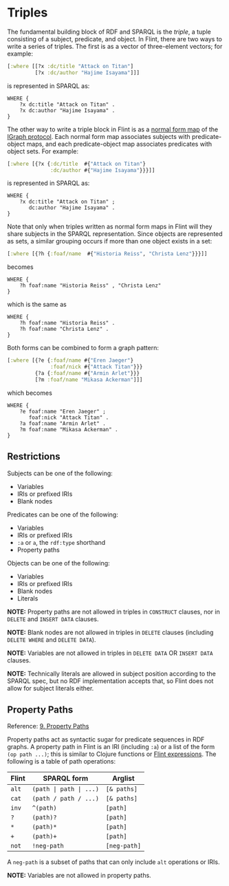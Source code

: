 # Triples

The fundamental building block of RDF and SPARQL is the _triple_, a tuple consisting of a subject, predicate, and object. In Flint, there are two ways to write a series of triples. The first is as a vector of three-element vectors; for example:
```clojure
[:where [[?x :dc/title "Attack on Titan"]
         [?x :dc/author "Hajime Isayama"]]]
```
is represented in SPARQL as:
```sparql
WHERE {
    ?x dc:title "Attack on Titan" .
    ?x dc:author "Hajime Isayama" .
}
```

The other way to write a triple block in Flint is as a [normal form map](https://github.com/ont-app/igraph#normal-form) of the [IGraph protocol](https://github.com/ont-app/igraph). Each normal form map associates subjects with predicate-object maps, and each predicate-object map associates predicates with object sets. For example:
```clojure
[:where [{?x {:dc/title  #{"Attack on Titan"}
              :dc/author #{"Hajime Isayama"}}}]]
```
is represented in SPARQL as:
```sparql
WHERE {
    ?x dc:title "Attack on Titan" ;
       dc:author "Hajime Isayama" .
}
```

Note that only when triples written as normal form maps in Flint will they share subjects in the SPARQL representation. Since objects are represented as sets, a similar grouping occurs if more than one object exists in a set:
```clojure
[:where [{?h {:foaf/name  #{"Historia Reiss", "Christa Lenz"}}}]]
```
becomes
```sparql
WHERE {
    ?h foaf:name "Historia Reiss" , "Christa Lenz"
}
```
which is the same as
```sparql
WHERE {
    ?h foaf:name "Historia Reiss" .
    ?h foaf:name "Christa Lenz" .
}
```

Both forms can be combined to form a graph pattern:
```clojure
[:where [{?e {:foaf/name #{"Eren Jaeger"}
              :foaf/nick #{"Attack Titan"}}}
         {?a {:foaf/name #{"Armin Arlet"}}}
         [?m :foaf/name "Mikasa Ackerman"]]]
```
which becomes
```sparql
WHERE {
    ?e foaf:name "Eren Jaeger" ;
       foaf:nick "Attack Titan" .
    ?a foaf:name "Armin Arlet" .
    ?m foaf:name "Mikasa Ackerman" .
}
```

## Restrictions

Subjects can be one of the following:
- Variables
- IRIs or prefixed IRIs
- Blank nodes

Predicates can be one of the following:
- Variables
- IRIs or prefixed IRIs
- `:a` or `a`, the `rdf:type` shorthand
- Property paths

Objects can be one of the following:
- Variables
- IRIs or prefixed IRIs
- Blank nodes
- Literals

**NOTE:** Property paths are not allowed in triples in `CONSTRUCT` clauses, nor in `DELETE` and `INSERT DATA` clauses.

**NOTE:** Blank nodes are not allowed in triples in `DELETE` clauses (including `DELETE WHERE` and `DELETE DATA`).

**NOTE:** Variables are not allowed in triples in `DELETE DATA` OR `INSERT DATA` clauses.

**NOTE:** Technically literals are allowed in subject position according to the SPARQL spec, but no RDF implementation accepts that, so Flint does not allow for subject literals either.

## Property Paths

Reference: [9. Property Paths](https://www.w3.org/TR/sparql11-query/#propertypaths)

Property paths act as syntactic sugar for predicate sequences in RDF graphs. A property path in Flint is an IRI (including `:a`) or a list of the form `(op path ...)`; this is similar to Clojure functions or [Flint expressions](expr.md). The following is a table of path operations:

| Flint | SPARQL form | Arglist
| --- | --- | ---
| `alt` | `(path \| path \| ...)` | `[& paths]`
| `cat` | `(path / path / ...)` | `[& paths]`
| `inv` | `^(path)` | `[path]`
| `?` | `(path)?` | `[path]`
| `*` | `(path)*` | `[path]`
| `+` | `(path)+` | `[path]`
| `not` | `!neg-path` | `[neg-path]`

A `neg-path` is a subset of paths that can only include `alt` operations or IRIs.

<!-- TODO: example -->
**NOTE:** Variables are not allowed in property paths.
